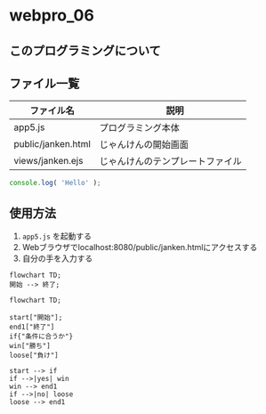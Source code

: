 # webpro_06
## このプログラミングについて
## ファイル一覧
ファイル名　|　説明
-|-
app5.js | プログラミング本体
public/janken.html | じゃんけんの開始画面
views/janken.ejs | じゃんけんのテンプレートファイル

```javascript
console.log( 'Hello' );
```

## 使用方法
1. ```app5.js``` を起動する
1. Webブラウザでlocalhost:8080/public/janken.htmlにアクセスする
1. 自分の手を入力する

```mermaid
flowchart TD;
開始 --> 終了;
```
```mermaid
flowchart TD;

start["開始"];
end1["終了"]
if{"条件に合うか"}
win["勝ち"]
loose["負け"]

start --> if
if -->|yes| win
win --> end1
if -->|no| loose
loose --> end1
```